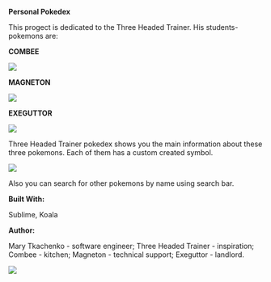 <p><strong> Personal Pokedex</strong></p>
This progect is dedicated to the Three Headed Trainer.
His students-pokemons are:
<p><strong> COMBEE </strong></p>
<img src="https://78.media.tumblr.com/db4f117b9f94b4cfd2626cc042cba584/tumblr_om1yzkEphd1tdblgdo1_r1_500.gif">

<p><strong> MAGNETON </strong></p>
<img src="https://pa1.narvii.com/6012/a2829830716e1775a6d05dbe1eaab26846b71335_hq.gif">

<p><strong> EXEGUTTOR </strong></p>
<img src="http://gifimage.net/wp-content/uploads/2017/11/exeggutor-gif-7.gif">

Three Headed Trainer pokedex shows you the main information about these three pokemons. Each of them has a custom created symbol.
<p><img src="https://pp.userapi.com/c834301/v834301879/18d494/mJcjb5h5fKE.jpg"></p>
<p>Also you can search for other pokemons by name using search bar.</p>

<p><strong> Built With: </strong></p>
Sublime, Koala

<p><strong> Author: </strong></p>
Mary Tkachenko - software engineer;
Three Headed Trainer - inspiration;
Combee - kitchen;
Magneton - technical support;
Exeguttor - landlord.
<p><img src="https://media.giphy.com/media/w5uvIOfxIsdX2/giphy.gif"></p>
